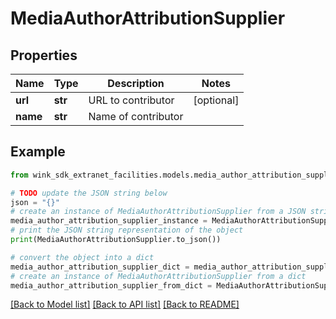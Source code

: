 # MediaAuthorAttributionSupplier


## Properties

Name | Type | Description | Notes
------------ | ------------- | ------------- | -------------
**url** | **str** | URL to contributor | [optional] 
**name** | **str** | Name of contributor | 

## Example

```python
from wink_sdk_extranet_facilities.models.media_author_attribution_supplier import MediaAuthorAttributionSupplier

# TODO update the JSON string below
json = "{}"
# create an instance of MediaAuthorAttributionSupplier from a JSON string
media_author_attribution_supplier_instance = MediaAuthorAttributionSupplier.from_json(json)
# print the JSON string representation of the object
print(MediaAuthorAttributionSupplier.to_json())

# convert the object into a dict
media_author_attribution_supplier_dict = media_author_attribution_supplier_instance.to_dict()
# create an instance of MediaAuthorAttributionSupplier from a dict
media_author_attribution_supplier_from_dict = MediaAuthorAttributionSupplier.from_dict(media_author_attribution_supplier_dict)
```
[[Back to Model list]](../README.md#documentation-for-models) [[Back to API list]](../README.md#documentation-for-api-endpoints) [[Back to README]](../README.md)


